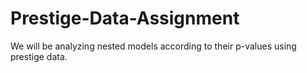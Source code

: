 # Prestige-Data-Assignment
We will be analyzing nested models according to their p-values using prestige data.
